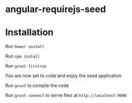 angular-requirejs-seed
======================

# Installation
Run `bower install`

Run `npm install`

Run `grunt firstrun`

You are now set to code and enjoy the seed application

Run `grunt` to compile the code

Run `grunt connect` to serve files at `http://localhost:9000`